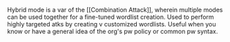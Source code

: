 Hybrid mode is a var of the [[Combination Attack]], wherein multiple modes can be used together for a fine-tuned wordlist creation.
Used to perform highly targeted atks by creating v customized wordlists.
Useful when you know or have a general idea of the org's pw policy or common pw syntax.